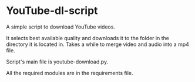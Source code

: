 # YouTube-dl-script
A simple script to download YouTube videos.

It selects best available quality and downloads it to the folder in the directory it is located in.
Takes a while to merge video and audio into a mp4 file.

Script's main file is youtube-download.py.

All the required modules are in the requirements file.
